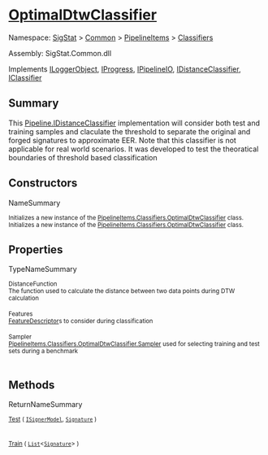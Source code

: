 # [OptimalDtwClassifier](./OptimalDtwClassifier.md)

Namespace: [SigStat]() > [Common](./../../README.md) > [PipelineItems]() > [Classifiers](./README.md)

Assembly: SigStat.Common.dll

Implements [ILoggerObject](./../../ILoggerObject.md), [IProgress](./../../Helpers/IProgress.md), [IPipelineIO](./../../Pipeline/IPipelineIO.md), [IDistanceClassifier](./../../Pipeline/IDistanceClassifier.md), [IClassifier](./../../Pipeline/IClassifier.md)

## Summary
This [Pipeline.IDistanceClassifier](https://github.com/hargitomi97/sigstat/blob/master/docs/md/SigStat/Common/Pipeline/IDistanceClassifier.md) implementation will consider both test and  training samples and claculate the threshold to separate the original and forged  signatures to approximate EER. Note that this classifier is not applicable for  real world scenarios. It was developed to test the theoratical boundaries of  threshold based classification

## Constructors

NameSummary

<sub>Initializes a new instance of the [PipelineItems.Classifiers.OptimalDtwClassifier](https://github.com/hargitomi97/sigstat/blob/master/docs/md/SigStat/Common/PipelineItems/Classifiers/OptimalDtwClassifier.md) class.</sub><br><sub>Initializes a new instance of the [PipelineItems.Classifiers.OptimalDtwClassifier](https://github.com/hargitomi97/sigstat/blob/master/docs/md/SigStat/Common/PipelineItems/Classifiers/OptimalDtwClassifier.md) class.</sub><br>


## Properties

TypeNameSummary

<sub>DistanceFunction</sub><br><sub>The function used to calculate the distance between two data points during DTW calculation</sub><br><br>
<sub>Features</sub><br><sub>[FeatureDescriptor](https://github.com/hargitomi97/sigstat/blob/master/docs/md/SigStat/Common/FeatureDescriptor.md)s to consider during classification</sub><br><br>
<sub>Sampler</sub><br><sub>[PipelineItems.Classifiers.OptimalDtwClassifier.Sampler](https://github.com/hargitomi97/sigstat/blob/master/docs/md/SigStat/Common/PipelineItems/Classifiers/OptimalDtwClassifier.md) used for selecting training and test sets during a benchmark</sub><br><br>


## Methods

ReturnNameSummary

<sub>[Test](./Methods/OptimalDtwClassifier-100663867.md) ( [`ISignerModel`](./../../Pipeline/ISignerModel.md), [`Signature`](./../../Signature.md) )</sub><br><sub></sub><br><br>
<sub>[Train](./Methods/OptimalDtwClassifier-100663865.md) ( [`List`](https://docs.microsoft.com/en-us/dotnet/api/System.Collections.Generic.List-1)\<[`Signature`](./../../Signature.md)> )</sub><br><sub></sub><br><br>


